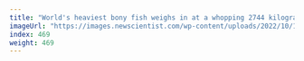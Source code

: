```yaml
---
title: "World's heaviest bony fish weighs in at a whopping 2744 kilograms"
imageUrl: "https://images.newscientist.com/wp-content/uploads/2022/10/14135900/SEI_129417405.jpg?width=600"
index: 469
weight: 469
---
```

